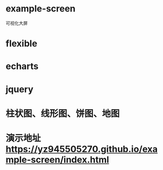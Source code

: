 # example-screen
可视化大屏
# flexible
# echarts
# jquery
# 柱状图、线形图、饼图、地图

# 演示地址  https://yz945505270.github.io/example-screen/index.html